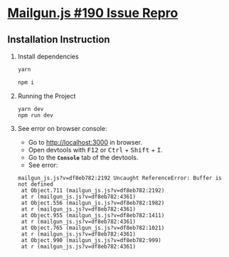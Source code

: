 # [Mailgun.js #190 Issue Repro](https://github.com/mailgun/mailgun-js/issues/190)

## Installation Instruction

1. Install dependencies

   ```bash
   yarn
   ```

   ```bash
   npm i
   ```

2. Running the Project

   ```
   yarn dev
   npm run dev
   ```

3. See error on browser console:

   - Go to [http://localhost:3000](http://localhost:3000) in browser.
   - Open devtools with <kbd>F12</kbd> or <kbd>Ctrl</kbd> + <kbd>Shift</kbd> + <kbd>I</kbd>.
   - Go to the **`Console`** tab of the devtools.
   - See error:

   ```log
   mailgun_js.js?v=df8eb782:2192 Uncaught ReferenceError: Buffer is not defined
    at Object.711 (mailgun_js.js?v=df8eb782:2192)
    at r (mailgun_js.js?v=df8eb782:4361)
    at Object.556 (mailgun_js.js?v=df8eb782:1982)
    at r (mailgun_js.js?v=df8eb782:4361)
    at Object.955 (mailgun_js.js?v=df8eb782:1411)
    at r (mailgun_js.js?v=df8eb782:4361)
    at Object.765 (mailgun_js.js?v=df8eb782:1021)
    at r (mailgun_js.js?v=df8eb782:4361)
    at Object.990 (mailgun_js.js?v=df8eb782:999)
    at r (mailgun_js.js?v=df8eb782:4361)
   ```
